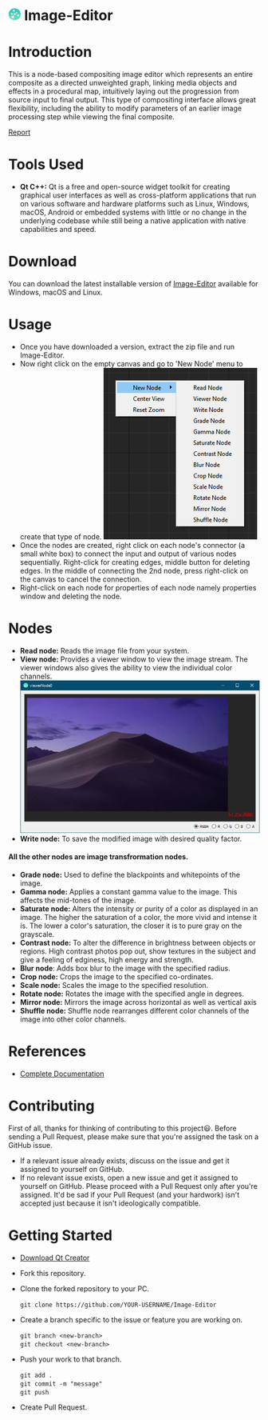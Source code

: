# <img src="icon.png" height="25"/> Image-Editor


# Introduction
This is a node-based compositing image editor which represents an entire composite as a directed unweighted graph, linking media objects and effects in a procedural map, intuitively laying out the progression from source input to final output. This type of compositing interface allows great flexibility, including the ability to modify parameters of an earlier image processing step while viewing the final composite.


[Report](https://drive.google.com/file/d/1fHUksRQJrsF-O1jVAyn6bL8wF14P6lcK/view?usp=sharing)
# Tools Used
- **Qt C++:** Qt is a free and open-source widget toolkit for creating graphical user interfaces as well as cross-platform applications that run on various software and hardware platforms such as Linux, Windows, macOS, Android or embedded systems with little or no change in the underlying codebase while still being a native application with native capabilities and speed.

# Download
You can download the latest installable version of [Image-Editor](https://github.com/abansal755/Image-Editor/releases) available for Windows, macOS and Linux.

# Usage
* Once you have downloaded a version, extract the zip file and run Image-Editor.
* Now right click on the empty canvas and go to 'New Node' menu to create that type of node.
    ![1](screenshots/1.png)
* Once the nodes are created, right click on each node's connector (a small white box) to connect the input and output of various nodes sequentially. Right-click for creating edges, middle button for deleting edges. In the middle of connecting the 2nd node, press right-click on the canvas to cancel the connection.
* Right-click on each node for properties of each node namely properties window and deleting the node.

# Nodes 
* **Read node:** Reads the image file from your system.
* **View node:** Provides a viewer window to view the image stream. The viewer windows also gives the ability to view the individual color channels.
![2](screenshots/2.png)
* **Write node:** To save the modified image with desired quality factor.

#### All the other nodes are image transfrormation nodes. 

* **Grade node:** Used to define the blackpoints and whitepoints of the image.
* **Gamma node:** Applies a constant gamma value to the image. This affects the mid-tones of the image.
* **Saturate node:** Alters the intensity or purity of a color as displayed in an image. The higher the saturation of a color, the more vivid and intense it is. The lower a color's saturation, the closer it is to pure gray on the grayscale.
* **Contrast node:** To alter the difference in brightness between objects or regions. High contrast photos pop out, show textures in the subject and give a feeling of edginess, high energy and strength.
* **Blur node**: Adds box blur to the image with the specified radius.
* **Crop node:** Crops the image to the specified co-ordinates.
* **Scale node:** Scales the image to the specified resolution.
* **Rotate node:** Rotates the image with the specified angle in degrees.
* **Mirror node:** Mirrors the image across horizontal as well as vertical axis
* **Shuffle node:** Shuffle node rearranges different color channels of the image into other color channels.

# References
* [Complete Documentation](https://doc.qt.io/)

# Contributing
 First of all, thanks for thinking of contributing to this project:smiley:.
 Before sending a Pull Request, please make sure that you're assigned the task on a GitHub issue.
* If a relevant issue already exists, discuss on the issue and get it assigned to yourself on GitHub.
* If no relevant issue exists, open a new issue and get it assigned to yourself on GitHub.
 Please proceed with a Pull Request only after you're assigned. It'd be sad if your Pull Request (and your hardwork) isn't accepted just because it isn't ideologically compatible.

 # Getting Started 
* [Download Qt Creator](https://www.qt.io/download)
* Fork this repository.
* Clone the forked repository to your PC.

    `git clone https://github.com/YOUR-USERNAME/Image-Editor`
* Create a branch specific to the issue or feature you are working on.
   
   `git branch <new-branch>`  
    `git checkout <new-branch>`
* Push your work to that branch.

    `git add .`  
    `git commit -m "message"`  
    `git push`
* Create Pull Request.
